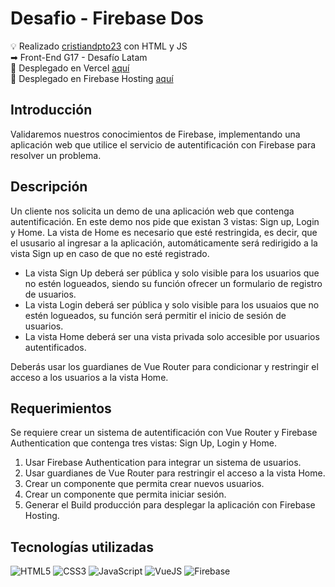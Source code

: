 # Desafio - Firebase Dos

💡 Realizado [cristiandpto23](https://github.com/cristiandpto23) con HTML y JS<br>
➡ Front-End G17 - Desafío Latam<br>
🔗 Desplegado en Vercel [aquí](https://desafio-firebase-dos.vercel.app/)<br>
🔗 Desplegado en Firebase Hosting [aquí](https://fir-auth-11456.web.app/)<br>

## Introducción

Validaremos nuestros conocimientos de Firebase, implementando una aplicación web que utilice el servicio de autentificación con Firebase para resolver un problema.

## Descripción

Un cliente nos solicita un demo de una aplicación web que contenga autentificación. En este demo nos pide que existan 3 vistas: Sign up, Login y Home. La vista de Home es necesario que esté restringida, es decir, que el ususario al ingresar a la aplicación, automáticamente será redirigido a la vista Sign up en caso de que no esté registrado.

-   La vista Sign Up deberá ser pública y solo visible para los usuarios que no estén logueados, siendo su función ofrecer un formulario de registro de usuarios.
-   La vista Login deberá ser pública y solo visible para los usuaios que no estén logueados, su función será permitir el inicio de sesión de usuarios.
-   La vista Home deberá ser una vista privada solo accesible por usuarios autentificados.

Deberás usar los guardianes de Vue Router para condicionar y restringir el acceso a los usuarios a la vista Home.

## Requerimientos

Se requiere crear un sistema de autentificación con Vue Router y Firebase Authentication que contenga tres vistas: Sign Up, Login y Home.

1. Usar Firebase Authentication para integrar un sistema de usuarios.
2. Usar guardianes de Vue Router para restringir el acceso a la vista Home.
3. Crear un componente que permita crear nuevos usuarios.
4. Crear un componente que permita iniciar sesión.
5. Generar el Build producción para desplegar la aplicación con Firebase Hosting.

## Tecnologías utilizadas

![HTML5](https://img.shields.io/badge/HTML5-E34F26?style=for-the-badge&logo=html5&logoColor=white) ![CSS3](https://img.shields.io/badge/CSS3-1572B6?style=for-the-badge&logo=css3&logoColor=white) ![JavaScript](https://img.shields.io/badge/JavaScript-323330?style=for-the-badge&logo=javascript&logoColor=F7DF1E) ![VueJS](https://img.shields.io/badge/Vue%20js-35495E?style=for-the-badge&logo=vuedotjs&logoColor=4FC08D) ![Firebase](https://img.shields.io/badge/firebase-ffca28?style=for-the-badge&logo=firebase&logoColor=black)
